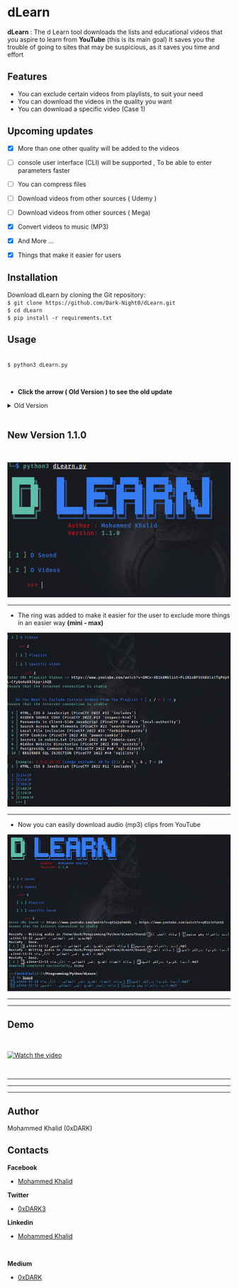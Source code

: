 # dLearn

**dLearn** : The d Learn tool downloads the lists and educational videos that you aspire to learn 
from **YouTube** (this is its main goal)
It saves you the trouble of going to sites that may be suspicious, as it saves you time and effort


## Features
*	You can exclude certain videos from playlists, to suit your need
*	You can download the videos in the quality you want
*	You can download a specific video (Case 1)

## Upcoming updates
- [x]   More than one other quality will be added to the videos
- [ ]  console user interface (CLI) will be supported , To be able to enter parameters faster
- [ ]   You can compress files
- [ ]   Download videos from other sources ( Udemy )
- [ ]   Download videos from other sources ( Mega)
- [x]   Convert videos to music (MP3)
- [x]    And More ...
- [x]    Things that make it easier for users

  



## Installation
Download dLearn by cloning the Git repository:
<br />```$ git clone https://github.com/Dark-Night0/dLearn.git```
<br />```$ cd dLearn```
<br />```$ pip install -r requirements.txt```

## Usage
<br />```$ python3 dLearn.py```

<br />




* **Click the arrow **( Old Version )** to see the old update**
<details>
<summary> Old Version</summary>

<br/>

---
***
___

## **Demo Old Version**
  
[![Watch the video](https://asciinema.org/a/ykYIE5uQSVMRs4WcbKXnqAKdT.png)](https://asciinema.org/a/ykYIE5uQSVMRs4WcbKXnqAKdT)

---
***
___


<br/>

## Images
<br/>

![alt text](images/d1.png)

---
***
___
## Cases (YouTube)
* **Case 1 (Exclude certain videos)**
![alt text](images/d2.png)

<br />
<br />

![alt text](images/d3.png)

<br />

---
***
___

# OR

![alt text](images/d5.png)
<br />

---
***
___

* **Case 2 (Videos are not excluded)**
![alt text](images/d6.png)
<br />

---
***
___

* **Case 3 (Download a specific video)**
![alt text](images/d4.png)
<br />
<br />

</details>
<br />

## New Version **1.1.0**
<br/>

![alt text](images/n1.png)

***

* The ring was added to make it easier for the user to exclude more things in an easier way **(mini -  max)**

![alt text](images/n2.png)
<br/>
***
* Now you can easily download audio (mp3) clips from YouTube 
  
![alt text](images/n3.png)

---
***
## **Demo**
<br />

[![Watch the video](https://asciinema.org/a/GGzUm7uRUPYDCSvmGuIP2IP6Y.png)](https://asciinema.org/a/GGzUm7uRUPYDCSvmGuIP2IP6Y)

<br />

---
***
___

## Author

Mohammed Khalid (0xDARK)
<br />

## Contacts
 **Facebook** 
* [Mohammed Khalid](https://www.facebook.com/profile.php?id=100085121092587)

 **Twitter** 
* [0xDARK3](https://twitter.com/0xDARK3)

 **Linkedin** 
* [Mohammed Khalid](https://www.linkedin.com/in/mohammed-khalid-3b43a51b3?fbclid=IwAR0LdK7KAb_etFC8qdXQBg-9ApWOfxNZHY1CwuVUe52AgpycPZcdUU9-pt0)

<br>

 **Medium** 
* [0xDARK](https://medium.com/@0xDARK)
